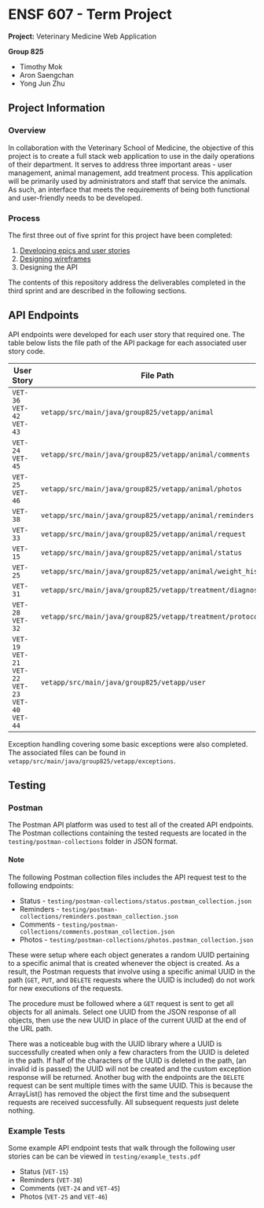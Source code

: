 # ENSF 607 - Term Project

**Project:** Veterinary Medicine Web Application

**Group 825**
- Timothy Mok
- Aron Saengchan
- Yong Jun Zhu

## Project Information

### Overview
In collaboration with the Veterinary School of Medicine, the objective of this project is to create a full stack web application to use in the daily operations of their department. It serves to address three important areas - user management, animal management, add treatment process. This application will be primarily used by administrators and staff that service the animals. As such, an interface that meets the requirements of being both functional and user-friendly needs to be developed.

### Process
The first three out of five sprint for this project have been completed:

1. [Developing epics and user stories](https://uofeng607825.atlassian.net/jira/software/projects/VET/boards/1/roadmap)
2. [Designing wireframes](https://www.figma.com/file/xP4gjKlYZXzneQGNvUFXYK/ENSF-607---Term-Project-Wireframes?node-id=0%3A1)
3. Designing the API

The contents of this repository address the deliverables completed in the third sprint and are described in the following sections.

## API Endpoints

API endpoints were developed for each user story that required one. The table below lists the file path of the API package for each associated user story code.

| User Story                                                                | File Path                                                    |
| ------------------------------------------------------------------------- | ------------------------------------------------------------ |
| `VET-36`</br>`VET-42`</br>`VET-43`                                        | `vetapp/src/main/java/group825/vetapp/animal`                |
| `VET-24`</br>`VET-45`                                                     | `vetapp/src/main/java/group825/vetapp/animal/comments`       |
| `VET-25`</br>`VET-46`                                                     | `vetapp/src/main/java/group825/vetapp/animal/photos`         |
| `VET-38`                                                                  | `vetapp/src/main/java/group825/vetapp/animal/reminders`      |
| `VET-33`                                                                  | `vetapp/src/main/java/group825/vetapp/animal/request`        |
| `VET-15`                                                                  | `vetapp/src/main/java/group825/vetapp/animal/status`         |
| `VET-25`                                                                  | `vetapp/src/main/java/group825/vetapp/animal/weight_history` |
| `VET-31`                                                                  | `vetapp/src/main/java/group825/vetapp/treatment/diagnosis`   |
| `VET-28`</br>`VET-32`                                                     | `vetapp/src/main/java/group825/vetapp/treatment/protocol`    |
| `VET-19`</br>`VET-21`</br>`VET-22`</br>`VET-23`</br>`VET-40`</br>`VET-44` | `vetapp/src/main/java/group825/vetapp/user`                  |

Exception handling covering some basic exceptions were also completed. The associated files can be found in `vetapp/src/main/java/group825/vetapp/exceptions`.

## Testing

### Postman 

The Postman API platform was used to test all of the created API endpoints. The Postman collections containing the tested requests are located in the `testing/postman-collections` folder in JSON format.

#### Note

The following Postman collection files includes the API request test to the following endpoints:
- Status - `testing/postman-collections/status.postman_collection.json` 
- Reminders - `testing/postman-collections/reminders.postman_collection.json` 
- Comments - `testing/postman-collections/comments.postman_collection.json` 
- Photos - `testing/postman-collections/photos.postman_collection.json` 

These were setup where each object generates a random UUID pertaining to a specific animal that is created whenever the object is created. As a result, the Postman requests that involve using a specific animal UUID in the path (`GET`, `PUT`, and `DELETE` requests where the UUID is included) do not work for new executions of the requests.

The procedure must be followed where a `GET` request is sent to get all objects for all animals. Select one UUID from the JSON response of all objects, then use the new UUID in place of the current UUID at the end of the URL path.

There was a noticeable bug with the UUID library where a UUID is successfully created when only a few characters from the UUID is deleted in the path. If half of the characters of the UUID is deleted in the path, (an invalid id is passed) the UUID will not be created and the custom exception response will be returned. Another bug with the endpoints are the `DELETE` request can be sent multiple times with the same UUID. This is because the ArrayList() has removed the object the first time and the subsequent requests are received successfully. All subsequent requests just delete nothing.

### Example Tests

Some example API endpoint tests that walk through the following user stories can be can be viewed in `testing/example_tests.pdf` 
- Status (`VET-15`)
- Reminders (`VET-38`)
- Comments (`VET-24` and `VET-45`)
- Photos (`VET-25` and `VET-46`)